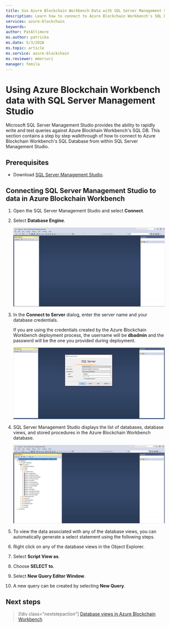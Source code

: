 ```yaml
---
title: Use Azure Blockchain Workbench Data with SQL Server Management Studio
description: Learn how to connect to Azure Blockchain Workbench's SQL Database from within SQL Server Management Studio.
services: azure-blockchain
keywords:
author: PatAltimore
ms.author: patricka
ms.date: 5/3/2018
ms.topic: article
ms.service: azure-blockchain
ms.reviewer: mmercuri
manager: femila
---
```

# Using Azure Blockchain Workbench data with SQL Server Management Studio

Microsoft SQL Server Management Studio provides the ability to rapidly
write and test queries against Azure Blockhain Workbench's SQL DB. This section contains a step by step walkthrough of how to connect to Azure Blockchain Workbench's SQL Database from within SQL Server Management Studio.

## Prerequisites

* Download [SQL Server Management Studio](https://docs.microsoft.com/sql/ssms/download-sql-server-management-studio-ssms?view=sql-server-2017).

## Connecting SQL Server Management Studio to data in Azure Blockchain Workbench

1. Open the SQL Server Management Studio and select **Connect**.
2. Select **Database Engine**.

    ![Database engine](media/blockchain-workbench-data-sql-management-studio/database-engine.png)

3. In the **Connect to Server** dialog, enter the server name and your
database credentials.

    If you are using the credentials created by the Azure Blockchain Workbench deployment process, the username will be **dbadmin** and the password will be the one you provided during deployment.

    ![Enter SQL credentials](media/blockchain-workbench-data-sql-management-studio/sql-creds.png)

 4. SQL Server Management Studio displays the list of databases, database views, and stored procedures in the Azure Blockchain Workbench database.

    ![Database list](media/blockchain-workbench-data-sql-management-studio/db-list.png)

5. To view the data associated with any of the database views, you can automatically generate a select statement using the following steps.
6. Right click on any of the database views in the Object Explorer.
7. Select **Script View as**.
8. Choose **SELECT to**.
9. Select **New Query Editor Window**.
10. A new query can be created by selecting **New Query**.

## Next steps

> [!div class="nextstepaction"]
> [Database views in Azure Blockchain Workbench](blockchain-workbench-database-views.md)